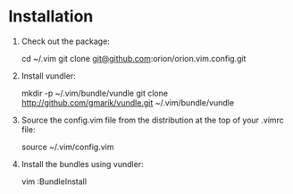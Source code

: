 
Installation
============

1. Check out the package: 

    cd ~/.vim
    git clone git@github.com:orion/orion.vim.config.git

2. Install vundler: 

    mkdir -p ~/.vim/bundle/vundle
    git clone http://github.com/gmarik/vundle.git ~/.vim/bundle/vundle

3. Source the config.vim file from the distribution at the top of your .vimrc file: 

    source ~/.vim/config.vim

4. Install the bundles using vundler: 

    vim
    :BundleInstall


